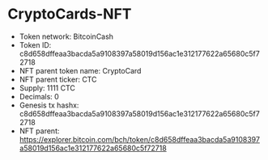 # CryptoCards-NFT


* Token network: BitcoinCash
* Token ID: c8d658dffeaa3bacda5a9108397a58019d156ac1e312177622a65680c5f72718
* NFT parent token name: CryptoCard
* NFT parent ticker: CTC
* Supply: 1111 CTC
* Decimals: 0
* Genesis tx hashx: c8d658dffeaa3bacda5a9108397a58019d156ac1e312177622a65680c5f72718
* NFT parent: https://explorer.bitcoin.com/bch/token/c8d658dffeaa3bacda5a9108397a58019d156ac1e312177622a65680c5f72718
